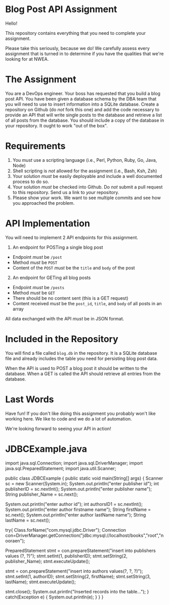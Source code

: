 # Blog Post API Assignment

Hello!

This repository contains everything that you need to complete your assignment.

Please take this seriously, because we do!  We carefully assess every assignment that is
turned in to determine if you have the qualities that we're looking for at NWEA.

# The Assignment

You are a DevOps engineer.  Your boss has requested that you build a blog post API.
You have been given a database schema by the DBA team that you will need to use to insert information into a SQLite database.
Create a repository on Github (do *not* fork this one) and add the code necessary to provide an API that will write single posts to the
database and retrieve a list of all posts from the database.  You should include a copy of the database in your repository.
It ought to work "out of the box".

# Requirements

1. You *must* use a scripting language (i.e., Perl, Python, Ruby, Go, Java, Node)
2. Shell scripting is *not* allowed for the assignment (i.e., Bash, Ksh, Zsh)
3. Your solution *must* be easily deployable and include a well documented process to do so.
4. Your solution *must* be checked into Github.  Do *not* submit a pull request to this repository.  Send us a link to *your* repository.
5. Please show your work.  We want to see multiple commits and see how you approached the problem.

# API Implementation

You will need to implement 2 API endpoints for this assignment.

1. An endpoint for POSTing a single blog post
  * Endpoint *must* be `/post`
  * Method *must* be `POST`
  * Content of the `POST` *must* be the `title` and `body` of the post
2. An endpoint for GETing all blog posts
  * Endpoint *must* be `/posts`
  * Method *must* be `GET`
  * There should be no content sent (this is a GET request)
  * Content received *must* be the `post_id`, `title`, and `body` of all posts in an array

All data exchanged with the API *must* be in JSON format.

# Included in the Repository

You will find a file called `blog.db` in the repository.  It is a SQLite database file and already includes the table you need for persisting blog post data.

When the API is used to POST a blog post it should be written to the database.  When a GET is called the API should retrieve all entries from the database.

# Last Words

Have fun!  If you don't like doing this assignment you probably won't like working here.  We like to code and we do a lot of automation.

We're looking forward to seeing your API in action!

JDBCExample.java
================

import java.sql.Connection;
import java.sql.DriverManager;
import java.sql.PreparedStatement;
import java.util.Scanner;
 
public class JDBCExample {
public static void main(String[] args) {
Scanner sc = new Scanner(System.in);
System.out.println("enter publisher id");
int publisherID = sc.nextInt();
System.out.println("enter publisher name");
String publisher_Name = sc.next();
 
System.out.println("enter author id");
int authorsID1 = sc.nextInt();
System.out.println("enter author firstname name");
String firstName = sc.next();
System.out.println("enter author lastName name");
String lastName = sc.next();
 

 
try{
Class.forName("com.mysql.jdbc.Driver");
Connection con=DriverManager.getConnection("jdbc:mysql://localhost/books","root","nooraen");
 
PreparedStatement stmt = con.prepareStatement("insert into publishers values (?, ?)");
stmt.setInt(1, publisherID);
stmt.setString(2, publisher_Name);
stmt.executeUpdate();
 
stmt = con.prepareStatement("insert into authors values(?, ?, ?)");
stmt.setInt(1, authorID);
stmt.setString(2, firstName);
stmt.setString(3, lastName);
stmt.executeUpdate();
 
 
stmt.close();
System.out.println("Inserted records into the table...");
}
catch(Exception e)
{
System.out.println(e);
}
}
}

